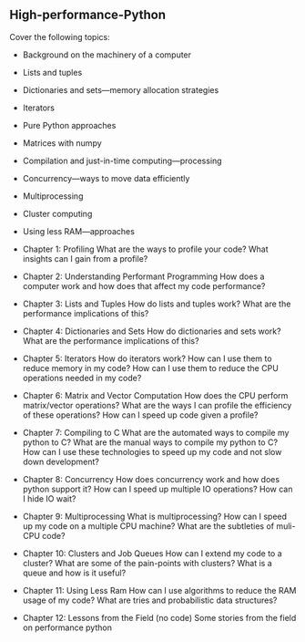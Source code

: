 ## High-performance-Python

Cover the following topics:


* Background on the machinery of a computer

* Lists and tuples

* Dictionaries and sets—memory allocation strategies

* Iterators

* Pure Python approaches

* Matrices with numpy

* Compilation and just-in-time computing—processing

* Concurrency—ways to move data efficiently

* Multiprocessing

* Cluster computing

* Using less RAM—approaches


* Chapter 1: Profiling
    What are the ways to profile your code?
    What insights can I gain from a profile?

* Chapter 2: Understanding Performant Programming
    How does a computer work and how does that affect my code performance?

* Chapter 3: Lists and Tuples
    How do lists and tuples work?
    What are the performance implications of this?

* Chapter 4: Dictionaries and Sets
    How do dictionaries and sets work?
    What are the performance implications of this?

* Chapter 5: Iterators
    How do iterators work?
    How can I use them to reduce memory in my code?
    How can I use them to reduce the CPU operations needed in my code?

* Chapter 6: Matrix and Vector Computation
  How does the CPU perform matrix/vector operations?
  What are the ways I can profile the efficiency of these operations?
  How can I speed up code given a profile?

* Chapter 7: Compiling to C
    What are the automated ways to compile my python to C?
    What are the manual ways to compile my python to C?
    How can I use these technologies to speed up my code and not slow down development?

* Chapter 8: Concurrency
    How does concurrency work and how does python support it?
    How can I speed up multiple IO operations?
    How can I hide IO wait?

* Chapter 9: Multiprocessing
    What is multiprocessing?
    How can I speed up my code on a multiple CPU machine?
    What are the subtleties of muli-CPU code?

* Chapter 10: Clusters and Job Queues
    How can I extend my code to a cluster?
    What are some of the pain-points with clusters?
    What is a queue and how is it useful?

* Chapter 11: Using Less Ram
    How can I use algorithms to reduce the RAM usage of my code?
    What are tries and probabilistic data structures?

* Chapter 12: Lessons from the Field (no code)
    Some stories from the field on performance python

